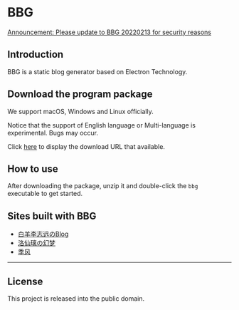 # BBG

[Announcement: Please update to BBG 20220213 for security reasons](/en/Security_20220213.md)

## Introduction

BBG is a static blog generator based on Electron Technology.

## Download the program package

We support macOS, Windows and Linux officially.

Notice that the support of English language or Multi-language is experimental. Bugs may occur.

Click [here](/en/download.md) to display the download URL that available.

## How to use

After downloading the package, unzip it and double-click the `bbg` executable to get started.

## Sites built with BBG

* [白羊李志远のBlog](https://baiyang-lzy.gitee.io/blog/)
* [洛仙璃の幻梦](https://mzwing.eu.org/)
* [季风](https://littlesunnybear.com/)

---

## License

This project is released into the public domain.
